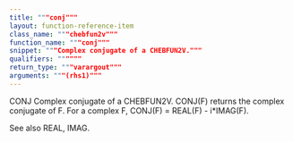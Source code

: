 ```yaml
---
title: """conj"""
layout: function-reference-item
class_name: """chebfun2v"""
function_name: """conj"""
snippet: """Complex conjugate of a CHEBFUN2V."""
qualifiers: """"""
return_type: """varargout"""
arguments: """(rhs1)"""
---
```


 CONJ Complex conjugate of a CHEBFUN2V.
    CONJ(F) returns the complex conjugate of F. For a complex F, CONJ(F) =
    REAL(F) - i*IMAG(F).
 
  See also REAL, IMAG. 
